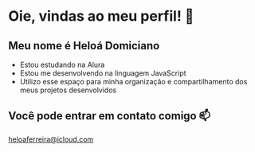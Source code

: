 # Oie, vindas ao meu perfil! 👋

## Meu nome é Heloá Domiciano

-  Estou estudando na Alura
-  Estou me desenvolvendo na linguagem JavaScript
-  Utilizo esse espaço para minha organização e compartilhamento dos meus projetos desenvolvidos

## Você pode entrar em contato comigo 📫
heloaferreira@icloud.com

